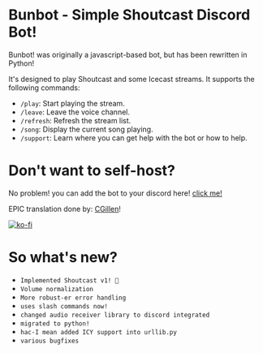# Bunbot - Simple Shoutcast Discord Bot!
Bunbot! was originally a javascript-based bot, but has been rewritten in Python!


It's designed to play Shoutcast and some Icecast streams. It supports the following commands:
- `/play`: Start playing the stream.
- `/leave`: Leave the voice channel.
- `/refresh`: Refresh the stream list.
- `/song`: Display the current song playing.
- `/support`: Learn where you can get help with the bot or how to help.


# Don't want to self-host?
No problem!
you can add the bot to your discord here! [click me!](https://discord.com/oauth2/authorize?client_id=1326598970885144637)

EPIC translation done by: [CGillen](https://github.com/CGillen)!

[![ko-fi](https://ko-fi.com/img/githubbutton_sm.svg)](https://ko-fi.com/J3J61BNDZO)

# So what's new?
- `Implemented Shoutcast v1! 🎉`
- `Volume normalization`
- `More robust-er error handling`
- `uses slash commands now!`
- `changed audio receiver library to discord integrated`
- `migrated to python!`
- `hac-I mean added ICY support into urllib.py`
- `various bugfixes`
